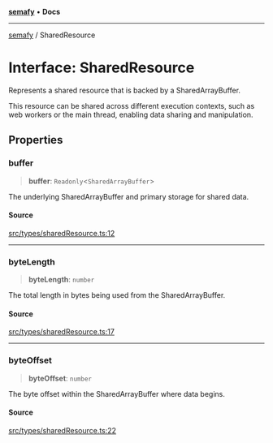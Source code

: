 [**semafy**](../README.md) • **Docs**

***

[semafy](../globals.md) / SharedResource

# Interface: SharedResource

Represents a shared resource that is backed by a SharedArrayBuffer.

This resource can be shared across different execution contexts, such as
web workers or the main thread, enabling data sharing and manipulation.

## Properties

### buffer

> **buffer**: `Readonly`\<`SharedArrayBuffer`\>

The underlying SharedArrayBuffer
and primary storage for shared data.

#### Source

[src/types/sharedResource.ts:12](https://github.com/havelessbemore/semafy/blob/c1d56be99a331ecbe5fe1625f5e190ff01b04eee/src/types/sharedResource.ts#L12)

***

### byteLength

> **byteLength**: `number`

The total length in bytes being used from the SharedArrayBuffer.

#### Source

[src/types/sharedResource.ts:17](https://github.com/havelessbemore/semafy/blob/c1d56be99a331ecbe5fe1625f5e190ff01b04eee/src/types/sharedResource.ts#L17)

***

### byteOffset

> **byteOffset**: `number`

The byte offset within the SharedArrayBuffer where data begins.

#### Source

[src/types/sharedResource.ts:22](https://github.com/havelessbemore/semafy/blob/c1d56be99a331ecbe5fe1625f5e190ff01b04eee/src/types/sharedResource.ts#L22)
